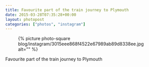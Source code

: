 ```yaml
---
title: Favourite part of the train journey to Plymouth
date: 2015-03-28T07:35:28+00:00
layout: photopost
categories: ["photos", "instagram"]
---
```


<figure class="photo photo--square">
  {% picture photo-square blog/instagram/3015eee868f4522e67989ab89d8338ee.jpg alt="" %}
</figure>

Favourite part of the train journey to Plymouth
